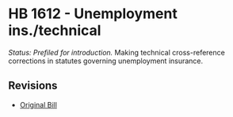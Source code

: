 # HB 1612 - Unemployment ins./technical
*Status: Prefiled for introduction.*
Making technical cross-reference corrections in statutes governing unemployment insurance.

## Revisions
* [Original Bill](1/)